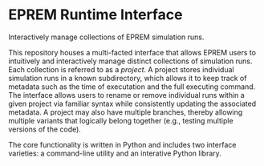 # EPREM Runtime Interface
Interactively manage collections of EPREM simulation runs.

This repository houses a multi-facted interface that allows EPREM users to intuitively and interactively manage distinct collections of simulation runs. Each collection is referred to as a *project*. A project stores individual simulation runs in a known subdirectory, which allows it to keep track of metadata such as the time of executation and the full executing command. The interface allows users to rename or remove individual runs within a given project via familiar syntax while consistently updating the associated metadata. A project may also have multiple branches, thereby allowing multiple variants that logically belong together (e.g., testing multiple versions of the code).

The core functionality is written in Python and includes two interface varieties: a command-line utility and an interative Python library.
